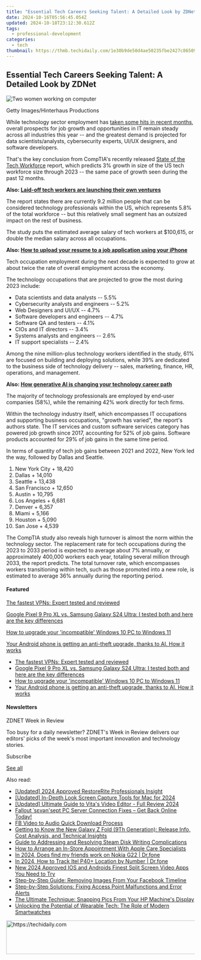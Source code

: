 ```yaml
---
title: "Essential Tech Careers Seeking Talent: A Detailed Look by ZDNet"
date: 2024-10-16T05:56:45.054Z
updated: 2024-10-18T23:12:30.612Z
tags:
  - professional-development
categories:
  - tech
thumbnail: https://thmb.techidaily.com/1e30b9de50d4ae50235fbe2427c86509d2c0711d92ede6d59da5c3ba818ec4d8.jpg
---
```


## Essential Tech Careers Seeking Talent: A Detailed Look by ZDNet

![Two women working on computer](https://www.zdnet.com/a/img/resize/f369ccf6cbe59b0d527ed4368da7e7629500e0f3/2023/04/18/f91bc736-ac9e-4e39-ad36-ed925b63e72f/gettyimages-666009304.jpg?auto=webp&width=1280)

Getty Images/Hinterhaus Productions

While technology sector employment has [taken some hits in recent months](https://www.zdnet.com/home-and-office/work-life/amazon-is-cutting-a-massive-18000-jobs-in-uncertain-economy/), overall prospects for job growth and opportunities in IT remain steady across all industries this year -- and the greatest demand is projected for data scientists/analysts, cybersecurity experts, UI/UX designers, and software developers.

That's the key conclusion from CompTIA's recently released [State of the Tech Workforce](https://www.cyberstates.org/) report, which predicts 3% growth in size of the US tech workforce size through 2023 -- the same pace of growth seen during the past 12 months. 

**Also: [Laid-off tech workers are launching their own ventures](https://www.zdnet.com/article/laid-off-tech-workers-are-launching-their-own-ventures-and-competing-with-their-ex-employers/)**

The report states there are currently 9.2 million people that can be considered technology professionals within the US, which represents 5.8% of the total workforce -- but this relatively small segment has an outsized impact on the rest of business. 

The study puts the estimated average salary of tech workers at $100,615, or double the median salary across all occupations. 

**Also: [How to upload your resume to a job application using your iPhone](https://www.zdnet.com/home-and-office/how-to-upload-your-resume-to-a-job-application-using-your-iphone/)**

Tech occupation employment during the next decade is expected to grow at about twice the rate of overall employment across the economy. 

The technology occupations that are projected to grow the most during 2023 include:

* Data scientists and data analysts -- 5.5%
* Cybersecurity analysts and engineers -- 5.2%
* Web Designers and UI/UX -- 4.7%
* Software developers and engineers -- 4.7%
* Software QA and testers -- 4.1%
* CIOs and IT directors -- 3.4%
* Systems analysts and engineers -- 2.6%
* IT support specialists -- 2.4%

Among the nine million-plus technology workers identified in the study, 61% are focused on building and deploying solutions, while 39% are dedicated to the business side of technology delivery -- sales, marketing, finance, HR, operations, and management. 

**Also: [How generative AI is changing your technology career path](https://www.zdnet.com/article/generative-ai-is-changing-your-technology-career-path-heres-what-you-need-to-know/)**

The majority of technology professionals are employed by end-user companies (58%), while the remaining 42% work directly for tech firms. 

Within the technology industry itself, which encompasses IT occupations and supporting business occupations, "growth has varied", the report's authors state. The IT services and custom software services category has powered job growth since 2017, accounting for 52% of job gains. Software products accounted for 29% of job gains in the same time period.

In terms of quantity of tech job gains between 2021 and 2022, New York led the way, followed by Dallas and Seattle. 

1. New York City + 18,420
2. Dallas + 14,010
3. Seattle + 13,438
4. San Francisco + 12,650
5. Austin + 10,795
6. Los Angeles + 6,681
7. Denver + 6,357
8. Miami + 5,166
9. Houston + 5,090
10. San Jose + 4,539

The CompTIA study also reveals high turnover is almost the norm within the technology sector. The replacement rate for tech occupations during the 2023 to 2033 period is expected to average about 7% annually, or approximately 400,000 workers each year, totaling several million through 2033, the report predicts. The total turnover rate, which encompasses workers transitioning within tech, such as those promoted into a new role, is estimated to average 36% annually during the reporting period. 

#### Featured

[The fastest VPNs: Expert tested and reviewed](https://www.zdnet.com/article/fastest-vpn/ "The fastest VPNs: Expert tested and reviewed")

[Google Pixel 9 Pro XL vs. Samsung Galaxy S24 Ultra: I tested both and here are the key differences](https://www.zdnet.com/article/google-pixel-9-pro-xl-vs-samsung-galaxy-s24-ultra/ "Google Pixel 9 Pro XL vs. Samsung Galaxy S24 Ultra: I tested both and here are the key differences")

[How to upgrade your 'incompatible' Windows 10 PC to Windows 11](https://www.zdnet.com/article/how-to-upgrade-your-incompatible-windows-10-pc-to-windows-11/ "How to upgrade your 'incompatible' Windows 10 PC to Windows 11")

[Your Android phone is getting an anti-theft upgrade, thanks to AI. How it works](https://www.zdnet.com/article/your-android-phone-is-getting-an-anti-theft-upgrade-thanks-to-ai-how-it-works/ "Your Android phone is getting an anti-theft upgrade, thanks to AI. How it works")

* [The fastest VPNs: Expert tested and reviewed](https://www.zdnet.com/article/fastest-vpn/ "The fastest VPNs: Expert tested and reviewed")
* [Google Pixel 9 Pro XL vs. Samsung Galaxy S24 Ultra: I tested both and here are the key differences](https://www.zdnet.com/article/google-pixel-9-pro-xl-vs-samsung-galaxy-s24-ultra/ "Google Pixel 9 Pro XL vs. Samsung Galaxy S24 Ultra: I tested both and here are the key differences")
* [How to upgrade your 'incompatible' Windows 10 PC to Windows 11](https://www.zdnet.com/article/how-to-upgrade-your-incompatible-windows-10-pc-to-windows-11/ "How to upgrade your 'incompatible' Windows 10 PC to Windows 11")
* [Your Android phone is getting an anti-theft upgrade, thanks to AI. How it works](https://www.zdnet.com/article/your-android-phone-is-getting-an-anti-theft-upgrade-thanks-to-ai-how-it-works/ "Your Android phone is getting an anti-theft upgrade, thanks to AI. How it works")

#### Newsletters

ZDNET Week in Review

Too busy for a daily newsletter? ZDNET's Week in Review delivers our editors' picks of the week's most important innovation and technology stories.

 Subscribe

[See all](https://www.zdnet.com/newsletters/)

<ins class="adsbygoogle"
     style="display:block"
     data-ad-format="autorelaxed"
     data-ad-client="ca-pub-7571918770474297"
     data-ad-slot="1223367746"></ins>

<ins class="adsbygoogle"
     style="display:block"
     data-ad-client="ca-pub-7571918770474297"
     data-ad-slot="8358498916"
     data-ad-format="auto"
     data-full-width-responsive="true"></ins>

<span class="atpl-alsoreadstyle">Also read:</span>
<div><ul>
<li><a href="https://remote-screen-capture.techidaily.com/updated-2024-approved-restorerite-professionals-insight/"><u>[Updated] 2024 Approved RestoreRite Professionals Insight</u></a></li>
<li><a href="https://screen-sharing-recording.techidaily.com/updated-in-depth-look-screen-capture-tools-for-mac-for-2024/"><u>[Updated] In-Depth Look Screen Capture Tools for Mac for 2024</u></a></li>
<li><a href="https://fox-helps.techidaily.com/updated-ultimate-guide-to-vitas-video-editor-full-review-2024/"><u>[Updated] Ultimate Guide to Vita's Video Editor - Full Review 2024</u></a></li>
<li><a href="https://win-solutions.techidaily.com/1723005102377-fallout-svensept-pc-server-connection-fixes-get-back-online-today/"><u>Fallout ˈsɛvən'sept PC Server Connection Fixes – Get Back Online Today!</u></a></li>
<li><a href="https://facebook-video-recording.techidaily.com/fb-video-to-audio-quick-download-process/"><u>FB Video to Audio Quick Download Process</u></a></li>
<li><a href="https://techno-recovery.techidaily.com/getting-to-know-the-new-galaxy-z-fold-9th-generation-release-info-cost-analysis-and-technical-insights/"><u>Getting to Know the New Galaxy Z Fold (9Th Generation): Release Info, Cost Analysis, and Technical Insights</u></a></li>
<li><a href="https://techno-recovery.techidaily.com/guide-to-addressing-and-resolving-steam-disk-writing-complications/"><u>Guide to Addressing and Resolving Steam Disk Writing Complications</u></a></li>
<li><a href="https://technical-tips.techidaily.com/how-to-arrange-an-in-store-appointment-with-apple-care-specialists/"><u>How to Arrange an In-Store Appointment With Apple Care Specialists</u></a></li>
<li><a href="https://location-social.techidaily.com/in-2024-does-find-my-friends-work-on-nokia-g22-drfone-by-drfone-virtual-android/"><u>In 2024, Does find my friends work on Nokia G22 | Dr.fone</u></a></li>
<li><a href="https://android-location-track.techidaily.com/in-2024-how-to-track-itel-p40plus-location-by-number-drfone-by-drfone-virtual-android/"><u>In 2024, How to Track Itel P40+ Location by Number | Dr.fone</u></a></li>
<li><a href="https://smart-video-creator.techidaily.com/new-2024-approved-ios-and-androids-finest-split-screen-video-apps-you-need-to-try/"><u>New 2024 Approved IOS and Androids Finest Split Screen Video Apps You Need to Try</u></a></li>
<li><a href="https://techno-recovery.techidaily.com/step-by-step-guide-removing-images-from-your-facebook-timeline/"><u>Step-by-Step Guide: Removing Images From Your Facebook Timeline</u></a></li>
<li><a href="https://techno-recovery.techidaily.com/step-by-step-solutions-fixing-access-point-malfunctions-and-error-alerts/"><u>Step-by-Step Solutions: Fixing Access Point Malfunctions and Error Alerts</u></a></li>
<li><a href="https://techno-recovery.techidaily.com/the-ultimate-technique-snapping-pics-from-your-hp-machines-display/"><u>The Ultimate Technique: Snapping Pics From Your HP Machine's Display</u></a></li>
<li><a href="https://techno-recovery.techidaily.com/unlocking-the-potential-of-wearable-tech-the-role-of-modern-smartwatches/"><u>Unlocking the Potential of Wearable Tech: The Role of Modern Smartwatches</u></a></li>
</ul></div>

<!-- affiliate ads begin -->
<a href="https://appsumo.8odi.net/c/5597632/2037474/7443" target="_top" id="2037474">
  <img src="//a.impactradius-go.com/display-ad/7443-2037474" border="0" alt="https://techidaily.com" width="728" height="90"/>
</a>
<img height="0" width="0" src="https://appsumo.8odi.net/i/5597632/2037474/7443" style="position:absolute;visibility:hidden;" border="0" />
<!-- affiliate ads end -->

